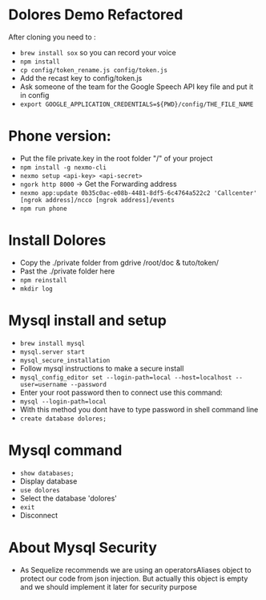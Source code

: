# Dolores Demo Refactored

After cloning you need to :

- `brew install sox` so you can record your voice
- `npm install`
- `cp config/token_rename.js config/token.js`
- Add the recast key to config/token.js
- Ask someone of the team for the Google Speech API key file and put it in config
- `export GOOGLE_APPLICATION_CREDENTIALS=${PWD}/config/THE_FILE_NAME`

# Phone version:
- Put the file private.key in the root folder "/" of your project
- `npm install -g nexmo-cli`
- `nexmo setup <api-key> <api-secret>`
- `ngork http 8000` -> Get the Forwarding address
- `nexmo app:update 0b35c0ac-e08b-4481-8df5-6c4764a522c2 'Callcenter' [ngrok address]/ncco [ngrok address]/events`
- `npm run phone`

# Install Dolores
- Copy the ./private folder from gdrive /root/doc & tuto/token/
- Past the ./private folder here
- `npm reinstall`
- `mkdir log`

# Mysql install and setup
- `brew install mysql`
- `mysql.server start`
- `mysql_secure_installation`
- Follow mysql instructions to make a secure install
- `mysql_config_editor set --login-path=local --host=localhost --user=username --password`
- Enter your root password then to connect use this command:
- `mysql --login-path=local`
- With this method you dont have to type password in shell command line
- `create database dolores;`

# Mysql command
- `show databases;`
- Display database
- `use dolores`
- Select the database 'dolores'
- `exit`
- Disconnect

# About Mysql Security
- As Sequelize recommends we are using an operatorsAliases object to protect our code from json injection. But actually this object is empty and we should implement it later for security purpose
